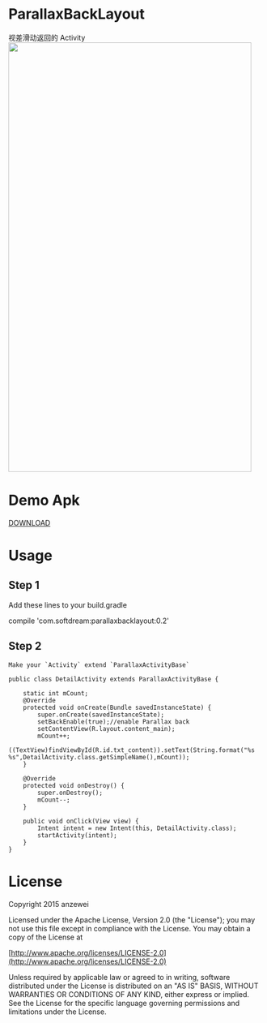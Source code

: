 # ParallaxBackLayout
视差滑动返回的 Activity
<img width="480" height="847" src="https://github.com/anzewei/ParallaxBackLayout/blob/master/ext/v0.2.gif" />

# Demo Apk

<a href="https://github.com/anzewei/ParallaxBackLayout/blob/master/ext/demo.apk?raw=true">DOWNLOAD</a>

# Usage

## Step 1

   Add these lines to your build.gradle

   compile 'com.softdream:parallaxbacklayout:0.2'
	
	
## Step 2

	Make your `Activity` extend `ParallaxActivityBase`

	public class DetailActivity extends ParallaxActivityBase {

		static int mCount;
		@Override
		protected void onCreate(Bundle savedInstanceState) {
			super.onCreate(savedInstanceState);
			setBackEnable(true);//enable Parallax back
			setContentView(R.layout.content_main);
			mCount++;
			((TextView)findViewById(R.id.txt_content)).setText(String.format("%s %s",DetailActivity.class.getSimpleName(),mCount));
		}

		@Override
		protected void onDestroy() {
			super.onDestroy();
			mCount--;
		}

		public void onClick(View view) {
			Intent intent = new Intent(this, DetailActivity.class);
			startActivity(intent);
		}
	}

# License

Copyright 2015 anzewei

Licensed under the Apache License, Version 2.0 (the "License"); you may not use this file except in compliance with the License. You may obtain a copy of the License at

[http://www.apache.org/licenses/LICENSE-2.0](http://www.apache.org/licenses/LICENSE-2.0)

Unless required by applicable law or agreed to in writing, software distributed under the License is distributed on an "AS IS" BASIS, WITHOUT WARRANTIES OR CONDITIONS OF ANY KIND, either express or implied. See the License for the specific language governing permissions and limitations under the License.